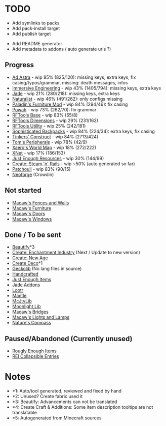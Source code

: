 # TODO
- Add symlinks to packs
- Add pack-install target
- Add publish target
* Add README generator
* Add metadata to addons ( auto generate urls ?)

## Progress
- [Ad Astra](https://modrinth.com/mod/ad-astra/) - wip 85% (825/120): missing keys, extra keys, fix casing/typos/grammar, missing: death messages, infos
- [Immersive Engineering](https://modrinth.com/mod/imm/) - wip 43% (1405/794): missing keys, extra keys
- [Jade](https://modrinth.com/mod/jade) - wip 21% (280/218): missing keys, extra keys
- [Naturalist](https://modrinth.com/mod/naturalist/) - wip 46% (491/262): only configs missing 
- [Paladin's Furniture Mod](https://modrinth.com/mod/paladins-furniture) - wip 84% (294/46): fix casing
- [Powah](https://modrinth.com/mod/powah) - wip 73% (262/70): fix grammar
- [RFTools Base](https://modrinth.com/mod/rftools-base) - wip 83% (55/8)
- [RFTools Dimensions](https://modrinth.com/mod/rftools-dimensions/) - wip 29% (231/162)
- [RFTools Utility](https://modrinth.com/mod/rftools-utility/) - wip 25% (242/181)
- [Sophisticated Backpacks](https://modrinth.com/mod/sophisticated-backpacks) - wip 84% (224/34): extra keys, fix casing
- [Tinkers' Construct](https://modrinth.com/mod/tinkers-construct) - wip 84% (2713/424)
- [Tom's Peripherals](https://modrinth.com/mod/toms-peripherals/) - wip 78% (42/9)
- [Xaero's World Map](https://modrinth.com/mod/xaeros-world-map/) - wip 18% (272/222)
- [XNet](https://modrinth.com/mod/xnet) - wip 17% (186/153)
- [Just Enough Resources](https://modrinth.com/mod/just-enough-resources-jer) - wip 30% (144/99)
- [Create: Steam 'n' Rails](https://modrinth.com/mod/create-steam-n-rails) - wip ~50% (auto generated so far)
- [Patchouli](https://modrinth.com/mod/patchouli) - wip 83% (90/15)
- [Neoforge](https://github.com/neoforged/NeoForge) (Crowdin)

## Not started
- [Macaw's Fences and Walls](https://modrinth.com/mod/macaws-fences-and-walls)
- [Macaw's Furniture](https://modrinth.com/mod/macaws-furniture)
- [Macaw's Doors](https://modrinth.com/mod/macaws-doors)
- [Macaw's Windows](https://modrinth.com/mod/macaws-windows)

## Done / To be sent
- [Beautify](https://modrinth.com/mod/beautify)*3
- [Create: Enchantment Industry](https://modrinth.com/mod/create-enchantment-industry/) (Next / Update to new version)
- [Create: New Age](https://modrinth.com/mod/create-new-age/)
- [Create Deco](https://modrinth.com/mod/create-deco)*1
- [Geckolib](https://modrinth.com/mod/geckolib) (No lang files in source)
- [Handcrafted](https://modrinth.com/mod/handcrafted/)
- [Just Enough Items](https://modrinth.com/mod/jei/)
- [Jade Addons](https://modrinth.com/mod/jade-addons-forge)
- [Lootr](https://modrinth.com/mod/lootr)
- [Mantle](https://modrinth.com/mod/mantle)
- [McJtyLib](https://modrinth.com/mod/mcjtylib)
- [Moonlight Lib](https://modrinth.com/mod/moonlight)
- [Macaw's Bridges](https://modrinth.com/mod/macaws-bridges)
- [Macaw's Lights and Lamps](https://modrinth.com/mod/macaws-lights-and-lamps)
- [Nature's Compass](https://modrinth.com/mod/natures-compass/)

## Paused/Abandoned (Currently unused)
- [Rougly Enough Items](https://modrinth.com/mod/rei)
- [REI Collapsible Entries](https://modrinth.com/mod/rei-collapsible-entries)

# Notes

- *1: Auto/tool generated, reviewed and fixed by hand
- *2: Unused? Create fabric used it
- *3: Beautify: Advancements can not be translated
- *4: Create Craft & Additions: Some item description tooltips are not translatable
- *5: Autogenerated from Minecraft sources

